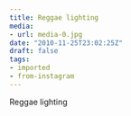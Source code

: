 ```yaml
---
title: Reggae lighting
media:
- url: media-0.jpg
date: "2010-11-25T23:02:25Z"
draft: false
tags:
- imported
- from-instagram
---
```

Reggae lighting

